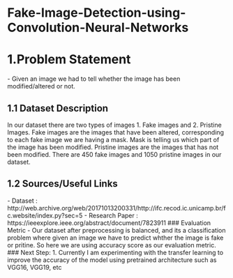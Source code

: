 # Fake-Image-Detection-using-Convolution-Neural-Networks
<h1> 1.Problem Statement</h1>
- Given an image we had to tell whether the image has been modified/altered or not.
<h2> 1.1 Dataset Description </h2>
<p>In our dataset there are two types of images 1. Fake images and 2. Pristine Images. Fake images are the images that have been altered, corresponding to each fake image we are having a mask. Mask is telling us which part of the image has been modified. Pristine images are the images that has not been modified. There are 450 fake images and 1050 pristine images in our dataset.</p>
<h2> 1.2 Sources/Useful Links</h2>
- Dataset : http://web.archive.org/web/20171013200331/http://ifc.recod.ic.unicamp.br/fc.website/index.py?sec=5
- Research Paper : https://ieeexplore.ieee.org/abstract/document/7823911
### Evaluation Metric
- Our dataset after preprocessing is balanced, and its a classification problem where given an image we have to predict whther the image is fake or pritine. So here we are using accuracy score as our evaluation metric.
### Next Step:
1. Currently I am experimenting with the transfer learning to improve the accuracy of the model using pretrained architecture such as VGG16, VGG19, etc
